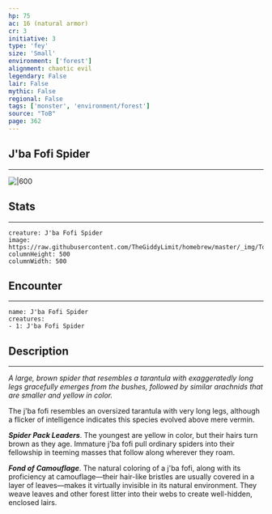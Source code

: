 ```yaml
---
hp: 75
ac: 16 (natural armor)
cr: 3
initiative: 3
type: 'fey'    
size: 'Small'
environment: ['forest']
alignment: chaotic evil
legendary: False
lair: False
mythic: False
regional: False
tags: ['monster', 'environment/forest']
source: "ToB"
page: 362
---
```


## J'ba Fofi Spider
---

![|600](https://raw.githubusercontent.com/TheGiddyLimit/homebrew/master/_img/ToB/J'ba%20Fofi%20Spider.webp)

## Stats
---

```statblock
creature: J'ba Fofi Spider
image: https://raw.githubusercontent.com/TheGiddyLimit/homebrew/master/_img/ToB/token/J'ba%20Fofi%20Spider.png
columnHeight: 500
columnWidth: 500
```

## Encounter
---

```encounter-table
name: J'ba Fofi Spider
creatures:
- 1: J'ba Fofi Spider
```

## Description
---
_A large, brown spider that resembles a tarantula with exaggeratedly long legs gracefully emerges from the bushes, followed by similar arachnids that are smaller and yellow in color._

The j'ba fofi resembles an oversized tarantula with very long legs, although a flicker of intelligence indicates this species evolved above mere vermin.

**_Spider Pack Leaders_**. The youngest are yellow in color, but their hairs turn brown as they age. Immature j'ba fofi pull ordinary spiders into their fellowship in teeming masses that follow along wherever they roam.

**_Fond of Camouflage_**. The natural coloring of a j'ba fofi, along with its proficiency at camouflage—their hair-like bristles are usually covered in a layer of leaves—makes it virtually invisible in its natural environment. They weave leaves and other forest litter into their webs to create well-hidden, enclosed lairs.






